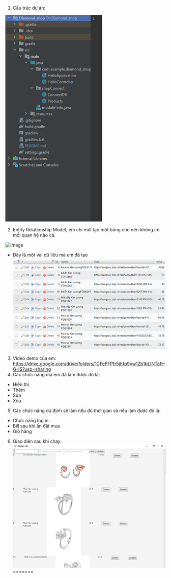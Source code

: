 
1. Cấu trúc dự án:

![img.png](img.png)

2. Entity Relationship Model, em chỉ mới tạo một bảng cho nên không có mối quan hệ nào cả.

![image](https://user-images.githubusercontent.com/97352277/173565908-45369821-8efa-4bd7-888f-ced5b787de77.png)

- Đây là một vài dữ liệu mà em đã tạo
![img_2.png](img_2.png)

3. Video demo của em:
   https://drive.google.com/drive/folders/1CFeFFPfr5jhfp9vw1Zb1bLINTafHG-IS?usp=sharing
4. Các chức năng mà em đã làm được đó là: 
- Hiển thị
- Thêm
- Sửa 
- Xóa
5. Các chức năng dự định sẽ làm nếu đủ thời gian và nếu làm được đó là:
- Chức năng log in
- Bill sau khi ấn đặt mua
- Giỏ hàng
6. Giao diện sau khi chạy:
![img_3.png](img_3.png)
=======


